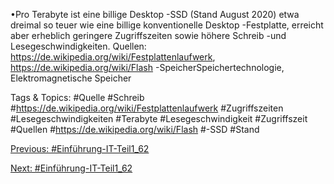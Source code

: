 •Pro Terabyte ist eine billige Desktop -SSD (Stand August 2020) etwa dreimal so teuer wie eine 
billige konventionelle Desktop -Festplatte, erreicht aber erheblich geringere Zugriffszeiten sowie 
höhere Schreib -und Lesegeschwindigkeiten.
Quellen: https://de.wikipedia.org/wiki/Festplattenlaufwerk, 
https://de.wikipedia.org/wiki/Flash -SpeicherSpeichertechnologie, Elektromagnetische Speicher

   Tags & Topics:
   #Quelle
   #Schreib
   #https://de.wikipedia.org/wiki/Festplattenlaufwerk
   #Zugriffszeiten
   #Lesegeschwindigkeiten
   #Terabyte
   #Lesegeschwindigkeit
   #Zugriffszeit
   #Quellen
   #https://de.wikipedia.org/wiki/Flash
   #-SSD
   #Stand

[Previous: #Einführung-IT-Teil1_62](Einführung-IT-Teil1_62.md)

[Next: #Einführung-IT-Teil1_62](Einführung-IT-Teil1_62.md)